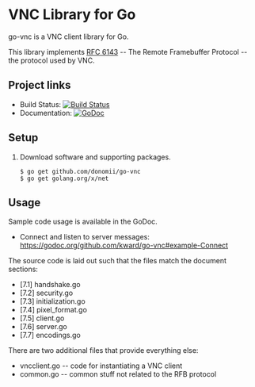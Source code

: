 # VNC Library for Go
go-vnc is a VNC client library for Go.

This library implements [RFC 6143][RFC6143] -- The Remote Framebuffer Protocol
-- the protocol used by VNC.

## Project links
* Build Status:  [![Build Status][CIStatus]][CIProject]
* Documentation: [![GoDoc][GoDocStatus]][GoDoc]

## Setup
1. Download software and supporting packages.

    ```
    $ go get github.com/donomii/go-vnc
    $ go get golang.org/x/net
    ```

## Usage
Sample code usage is available in the GoDoc.

- Connect and listen to server messages: <https://godoc.org/github.com/kward/go-vnc#example-Connect>

The source code is laid out such that the files match the document sections:

- [7.1] handshake.go
- [7.2] security.go
- [7.3] initialization.go
- [7.4] pixel_format.go
- [7.5] client.go
- [7.6] server.go
- [7.7] encodings.go

There are two additional files that provide everything else:

- vncclient.go -- code for instantiating a VNC client
- common.go -- common stuff not related to the RFB protocol


<!--- Links -->
[RFC6143]: http://tools.ietf.org/html/rfc6143

[CIProject]: https://travis-ci.org/kward/go-vnc
[CIStatus]: https://travis-ci.org/kward/go-vnc.png?branch=master

[GoDoc]: https://godoc.org/github.com/kward/go-vnc
[GoDocStatus]: https://godoc.org/github.com/kward/go-vnc?status.svg

[SGProject]: https://sourcegraph.com/github.com/kward/go-vnc
[SGDependents]: https://sourcegraph.com/api/repos/github.com/kward/go-vnc/.badges/dependents.svg
[SGUsers]: https://sourcegraph.com/api/repos/github.com/kward/go-vnc/.badges/library-users.svg
[SGViews]: https://sourcegraph.com/api/repos/github.com/kward/go-vnc/.counters/views.svg
[SGViews24h]: https://sourcegraph.com/api/repos/github.com/kward/go-vnc/.counters/views-24h.svg?no-count=1
